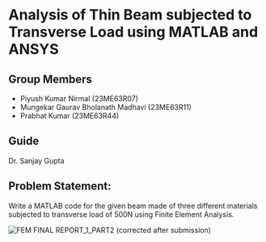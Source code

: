 # Analysis of Thin Beam subjected to Transverse Load using MATLAB and ANSYS

## Group Members
- Piyush Kumar Nirmal (23ME63R07)
- Mungekar Gaurav Bholanath Madhavi (23ME63R11)
- Prabhat Kumar (23ME63R44)

## Guide
Dr. Sanjay Gupta

## __Problem Statement:__

Write a MATLAB code for the given beam made of three different materials subjected to transverse load of 500N using Finite Element Analysis.

![FEM FINAL REPORT_1_PART2 (corrected after submission)](https://github.com/user-attachments/assets/1e9f18d2-0b06-44cc-b0e6-dbda92b0995b)

